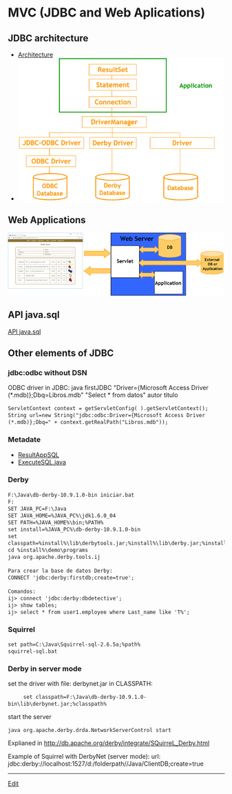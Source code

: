 # MVC (JDBC and Web Aplications)

## JDBC architecture  
- [Architecture](https://docs.oracle.com/javase/tutorial/jdbc/overview/index.html#teir)  
- ![JDBC Classes](images/JDBC50.png)

## Web Applications
![Web Applications](images/ClientServer50.png)


## API java.sql  
[API java.sql](http://docs.oracle.com/javase/6/docs/api/index.html?java/sql/package-summary.html)


## Other elements of JDBC

###   jdbc:odbc without DSN
ODBC driver in JDBC:
java firstJDBC "Driver={Microsoft Access Driver (*.mdb)};Dbq=Libros.mdb" "Select * from datos" autor titulo  
```
ServletContext context = getServletConfig( ).getServletContext();
String url=new String("jdbc:odbc:Driver={Microsoft Access Driver (*.mdb)};Dbq=" + context.getRealPath("Libros.mdb"));
```

### Metadate  
- [ResultAppSQL](https://github.com/nicolasserrano/CS/blob/master/Java/JDBC/ResultAppSQL.java)
- [ExecuteSQL.java](https://github.com/nicolasserrano/CS/blob/master/Java/JDBC/ExecuteSQL.java)

### Derby  
```
F:\Java\db-derby-10.9.1.0-bin iniciar.bat
F:
SET JAVA_PC=F:\Java
SET JAVA_HOME=%JAVA_PC%\jdk1.6.0_04
SET PATH=%JAVA_HOME%\bin;%PATH%
set install=%JAVA_PC%\db-derby-10.9.1.0-bin
set classpath=%install%\lib\derbytools.jar;%install%\lib\derby.jar;%install%
cd %install%\demo\programs
java org.apache.derby.tools.ij

Para crear la base de datos Derby:
CONNECT 'jdbc:derby:firstdb;create=true';

Comandos:
ij> connect 'jdbc:derby:dbdetective';
ij> show tables;
ij> select * from user1.employee where Last_name like 'T%';
```

### Squirrel  
```
set path=C:\Java\Squirrel-sql-2.6.5a;%path%
squirrel-sql.bat
```

### Derby in server mode  
set the driver with file: derbynet.jar in CLASSPATH:
```
     set classpath=F:\Java\db-derby-10.9.1.0-bin\lib\derbynet.jar;%classpath%
```
start the server
```
java org.apache.derby.drda.NetworkServerControl start
```
Explianed in http://db.apache.org/derby/integrate/SQuirreL_Derby.html

Example of Squirrel with DerbyNet (server mode):
url:  jdbc:derby://localhost:1527/d:/folderpath//Java/ClientDB;create=true

---
[Edit](https://github.com/nicolasserrano/CS/edit/master/MVC.md)
<style>
div.container ul, div.container ol {
    padding-left: 1.4em;
}
</style>
